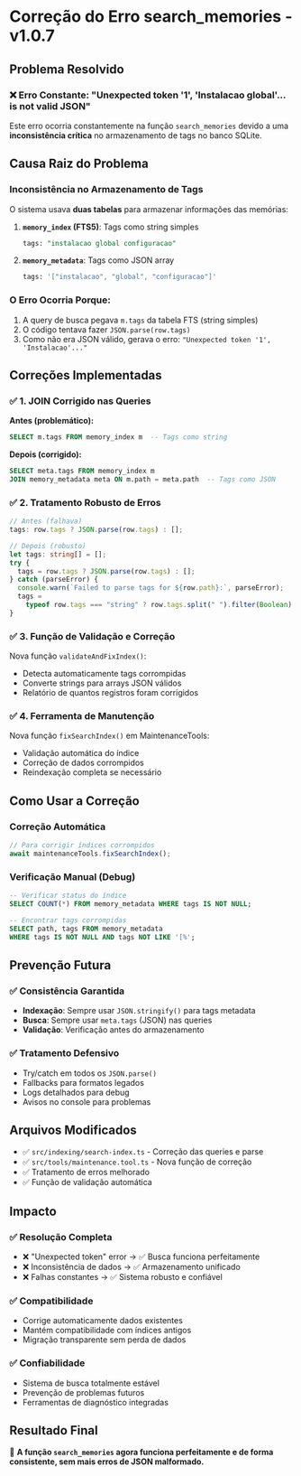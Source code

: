 # Correção do Erro search_memories - v1.0.7

## Problema Resolvido

### ❌ Erro Constante: "Unexpected token '1', 'Instalacao global'... is not valid JSON"

Este erro ocorria constantemente na função `search_memories` devido a uma **inconsistência crítica** no armazenamento de tags no banco SQLite.

## Causa Raiz do Problema

### Inconsistência no Armazenamento de Tags

O sistema usava **duas tabelas** para armazenar informações das memórias:

1. **`memory_index` (FTS5)**: Tags como string simples

   ```sql
   tags: "instalacao global configuracao"
   ```

2. **`memory_metadata`**: Tags como JSON array
   ```sql
   tags: '["instalacao", "global", "configuracao"]'
   ```

### O Erro Ocorria Porque:

1. A query de busca pegava `m.tags` da tabela FTS (string simples)
2. O código tentava fazer `JSON.parse(row.tags)`
3. Como não era JSON válido, gerava o erro: `"Unexpected token '1', 'Instalacao'..."`

## Correções Implementadas

### ✅ 1. JOIN Corrigido nas Queries

**Antes (problemático):**

```sql
SELECT m.tags FROM memory_index m  -- Tags como string
```

**Depois (corrigido):**

```sql
SELECT meta.tags FROM memory_index m
JOIN memory_metadata meta ON m.path = meta.path  -- Tags como JSON
```

### ✅ 2. Tratamento Robusto de Erros

```typescript
// Antes (falhava)
tags: row.tags ? JSON.parse(row.tags) : [];

// Depois (robusto)
let tags: string[] = [];
try {
  tags = row.tags ? JSON.parse(row.tags) : [];
} catch (parseError) {
  console.warn(`Failed to parse tags for ${row.path}:`, parseError);
  tags =
    typeof row.tags === "string" ? row.tags.split(" ").filter(Boolean) : [];
}
```

### ✅ 3. Função de Validação e Correção

Nova função `validateAndFixIndex()`:

- Detecta automaticamente tags corrompidas
- Converte strings para arrays JSON válidos
- Relatório de quantos registros foram corrigidos

### ✅ 4. Ferramenta de Manutenção

Nova função `fixSearchIndex()` em MaintenanceTools:

- Validação automática do índice
- Correção de dados corrompidos
- Reindexação completa se necessário

## Como Usar a Correção

### Correção Automática

```javascript
// Para corrigir índices corrompidos
await maintenanceTools.fixSearchIndex();
```

### Verificação Manual (Debug)

```sql
-- Verificar status do índice
SELECT COUNT(*) FROM memory_metadata WHERE tags IS NOT NULL;

-- Encontrar tags corrompidas
SELECT path, tags FROM memory_metadata
WHERE tags IS NOT NULL AND tags NOT LIKE '[%';
```

## Prevenção Futura

### ✅ Consistência Garantida

- **Indexação**: Sempre usar `JSON.stringify()` para tags metadata
- **Busca**: Sempre usar `meta.tags` (JSON) nas queries
- **Validação**: Verificação antes do armazenamento

### ✅ Tratamento Defensivo

- Try/catch em todos os `JSON.parse()`
- Fallbacks para formatos legados
- Logs detalhados para debug
- Avisos no console para problemas

## Arquivos Modificados

- ✅ `src/indexing/search-index.ts` - Correção das queries e parse
- ✅ `src/tools/maintenance.tool.ts` - Nova função de correção
- ✅ Tratamento de erros melhorado
- ✅ Função de validação automática

## Impacto

### ✅ **Resolução Completa**

- ❌ "Unexpected token" error → ✅ Busca funciona perfeitamente
- ❌ Inconsistência de dados → ✅ Armazenamento unificado
- ❌ Falhas constantes → ✅ Sistema robusto e confiável

### ✅ **Compatibilidade**

- Corrige automaticamente dados existentes
- Mantém compatibilidade com índices antigos
- Migração transparente sem perda de dados

### ✅ **Confiabilidade**

- Sistema de busca totalmente estável
- Prevenção de problemas futuros
- Ferramentas de diagnóstico integradas

## Resultado Final

🎯 **A função `search_memories` agora funciona perfeitamente e de forma consistente, sem mais erros de JSON malformado.**
